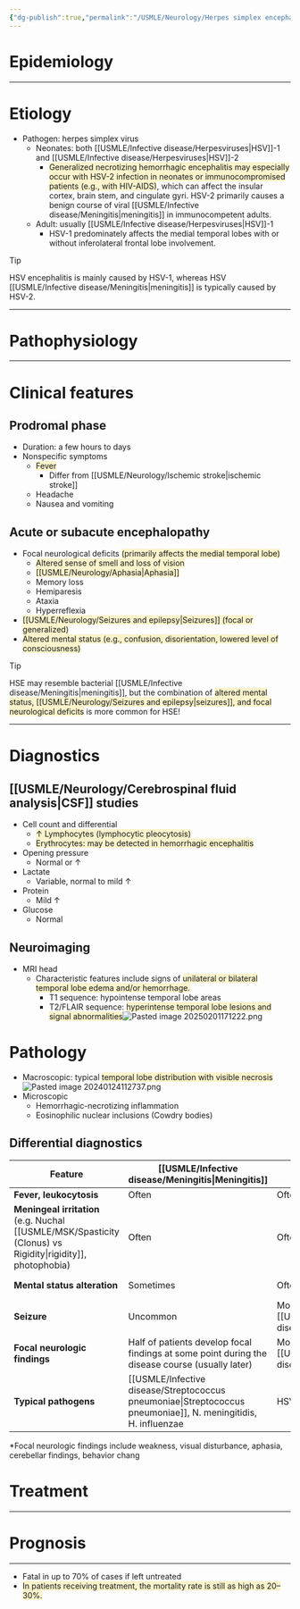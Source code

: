 ```yaml
---
{"dg-publish":true,"permalink":"/USMLE/Neurology/Herpes simplex encephalitis/"}
---
```


# Epidemiology


---
# Etiology
- Pathogen: herpes simplex virus
	- Neonates: both [[USMLE/Infective disease/Herpesviruses\|HSV]]-1 and [[USMLE/Infective disease/Herpesviruses\|HSV]]-2
		- <span style="background:rgba(240, 200, 0, 0.2)">Generalized necrotizing hemorrhagic encephalitis may especially occur with HSV-2 infection in neonates or immunocompromised patients (e.g., with HIV-AIDS)</span>, which can affect the insular cortex, brain stem, and cingulate gyri. HSV-2 primarily causes a benign course of viral [[USMLE/Infective disease/Meningitis\|meningitis]] in immunocompetent adults.
	- Adult: usually [[USMLE/Infective disease/Herpesviruses\|HSV]]-1
		- HSV-1 predominately affects the medial temporal lobes with or without inferolateral frontal lobe involvement. 

>[!tip] 
>HSV encephalitis is mainly caused by HSV-1, whereas HSV [[USMLE/Infective disease/Meningitis\|meningitis]] is typically caused by HSV-2.

---
# Pathophysiology


---
# Clinical features
## Prodromal phase
- Duration: a few hours to days
- Nonspecific symptoms
	- <span style="background:rgba(240, 200, 0, 0.2)">Fever</span>
		- Differ from [[USMLE/Neurology/Ischemic stroke\|ischemic stroke]]
	- Headache
	- Nausea and vomiting
## Acute or subacute encephalopathy
- Focal neurological deficits <span style="background:rgba(240, 200, 0, 0.2)">(primarily affects the medial temporal lobe)</span>
	- <span style="background:rgba(240, 200, 0, 0.2)">Altered sense of smell and loss of vision</span>
	- <span style="background:rgba(240, 200, 0, 0.2)">[[USMLE/Neurology/Aphasia\|Aphasia]]</span>
	- Memory loss
	- Hemiparesis
	- Ataxia
	- Hyperreflexia
- <span style="background:rgba(240, 200, 0, 0.2)">[[USMLE/Neurology/Seizures and epilepsy\|Seizures]] (focal or generalized)</span>
- <span style="background:rgba(240, 200, 0, 0.2)">Altered mental status (e.g., confusion, disorientation, lowered level of consciousness)</span>
>[!tip] 
>HSE may resemble bacterial [[USMLE/Infective disease/Meningitis\|meningitis]], but the combination of <span style="background:rgba(240, 200, 0, 0.2)">altered mental status, [[USMLE/Neurology/Seizures and epilepsy\|seizures]], and focal neurological deficits</span> is more common for HSE!

---
# Diagnostics
## [[USMLE/Neurology/Cerebrospinal fluid analysis\|CSF]] studies
- Cell count and differential
	- <span style="background:rgba(240, 200, 0, 0.2)">↑ Lymphocytes (lymphocytic pleocytosis)</span>
	- <span style="background:rgba(240, 200, 0, 0.2)">Erythrocytes: may be detected in hemorrhagic encephalitis</span>
- Opening pressure
	- Normal or ↑
- Lactate
	- Variable, normal to mild ↑
- Protein
	- Mild ↑ 
- Glucose
	- Normal
## Neuroimaging
- MRI head
	- Characteristic features include signs of <span style="background:rgba(240, 200, 0, 0.2)">unilateral or bilateral temporal lobe edema and/or hemorrhage.</span>
		- T1 sequence: hypointense temporal lobe areas
		- T2/FLAIR sequence: <span style="background:rgba(240, 200, 0, 0.2)">hyperintense temporal lobe lesions and signal abnormalities</span>![Pasted image 20250201171222.png](/img/user/appendix/Pasted%20image%2020250201171222.png)
# Pathology
- Macroscopic: typical <span style="background:rgba(240, 200, 0, 0.2)">temporal lobe distribution with visible necrosis </span>![Pasted image 20240124112737.png](/img/user/appendix/Pasted%20image%2020240124112737.png)
- Microscopic
	- Hemorrhagic-necrotizing inflammation
	- Eosinophilic nuclear inclusions (Cowdry bodies) 
## Differential diagnostics

| Feature                                                         | [[USMLE/Infective disease/Meningitis\|Meningitis]]                                                                                      | Meningo-encephalitis          | Encephalitis                                                            |
| --------------------------------------------------------------- | ----------------------------------------------------------------------------------------------- | ----------------------------- | ----------------------------------------------------------------------- |
| **Fever, leukocytosis**                                         | Often                                                                                           | Often                         | Often                                                                   |
| **Meningeal irritation**<br>(e.g. Nuchal [[USMLE/MSK/Spasticity (Clonus) vs Rigidity\|rigidity]], photophobia) | Often                                                                                           | Often                         | <span style="background:rgba(240, 200, 0, 0.2)">No</span>               |
| **Mental status alteration**                                    | Sometimes                                                                                       | Often                         | <span style="background:rgba(240, 200, 0, 0.2)">Nearly always</span>    |
| **Seizure**                                                     | Uncommon                                                                                        | More often than in [[USMLE/Infective disease/Meningitis\|meningitis]] | <span style="background:rgba(240, 200, 0, 0.2)">Often</span>            |
| **Focal neurologic findings**                                   | Half of patients develop focal findings at some point during the disease course (usually later) | More often than in [[USMLE/Infective disease/Meningitis\|meningitis]] | <span style="background:rgba(240, 200, 0, 0.2)">Hallmark feature</span> |
| **Typical pathogens**                                           | [[USMLE/Infective disease/Streptococcus pneumoniae\|Streptococcus pneumoniae]], N. meningitidis, H. influenzae                                        | HSV, VZV, Listeria spp.       | HSV, VZV, Enteroviruses                                                 |
*Focal neurologic findings include weakness, visual disturbance, aphasia, cerebellar findings, behavior chang

# Treatment
---



# Prognosis
---
- Fatal in up to 70% of cases if left untreated
- <span style="background:rgba(240, 200, 0, 0.2)">In patients receiving treatment, the mortality rate is still as high as 20–30%.</span>
